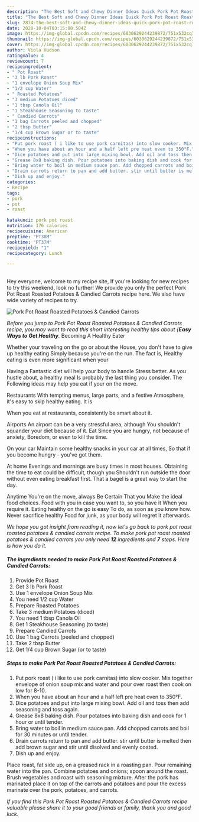 ```yaml
---
description: "The Best Soft and Chewy Dinner Ideas Quick Pork Pot Roast Roasted Potatoes &amp;amp; Candied Carrots"
title: "The Best Soft and Chewy Dinner Ideas Quick Pork Pot Roast Roasted Potatoes &amp;amp; Candied Carrots"
slug: 2874-the-best-soft-and-chewy-dinner-ideas-quick-pork-pot-roast-roasted-potatoes-and-amp-candied-carrots
date: 2020-10-04T03:15:08.504Z
image: https://img-global.cpcdn.com/recipes/6030629244239872/751x532cq70/pork-pot-roast-roasted-potatoes-candied-carrots-recipe-main-photo.jpg
thumbnail: https://img-global.cpcdn.com/recipes/6030629244239872/751x532cq70/pork-pot-roast-roasted-potatoes-candied-carrots-recipe-main-photo.jpg
cover: https://img-global.cpcdn.com/recipes/6030629244239872/751x532cq70/pork-pot-roast-roasted-potatoes-candied-carrots-recipe-main-photo.jpg
author: Viola Hudson
ratingvalue: 4
reviewcount: 7
recipeingredient:
- " Pot Roast"
- "3 lb Pork Roast"
- "1 envelope Onion Soup Mix"
- "1/2 cup Water"
- " Roasted Potatoes"
- "3 medium Potatoes diced"
- "1 tbsp Canola Oil"
- "1 Steakhouse Seasoning to taste"
- " Candied Carrots"
- "1 bag Carrots peeled and chopped"
- "2 tbsp Butter"
- "1/4 cup Brown Sugar or to taste"
recipeinstructions:
- "Put pork roast ( i like to use pork carnitas) into slow cooker. Mix together envelope of onion soup mix and water and pour over roast then cook on low for 8-10."
- "When you have about an hour and a half left pre heat oven to 350°F."
- "Dice potatoes and put into large mixing bowl. Add oil and toss then add seasoning and toss again."
- "Grease 8x8 baking dish. Pour potatoes into baking dish and cook for 1 hour or until tender."
- "Bring water to boil in medium sauce pan. Add chopped carrots and boil for 30 minutes or until tender."
- "Drain carrots return to pan and add butter. stir until butter is melted then add brown sugar and stir until disolved and evenly coated."
- "Dish up and enjoy."
categories:
- Recipe
tags:
- pork
- pot
- roast

katakunci: pork pot roast 
nutrition: 176 calories
recipecuisine: American
preptime: "PT38M"
cooktime: "PT37M"
recipeyield: "1"
recipecategory: Lunch

---
```

<br>
Hey everyone, welcome to my recipe site, If you're looking for new recipes to try this weekend, look no further! We provide you only the perfect Pork Pot Roast Roasted Potatoes &amp; Candied Carrots recipe here. We also have wide variety of recipes to try.
<br>


![Pork Pot Roast Roasted Potatoes &amp; Candied Carrots](https://img-global.cpcdn.com/recipes/6030629244239872/751x532cq70/pork-pot-roast-roasted-potatoes-candied-carrots-recipe-main-photo.jpg)

<i>Before you jump to Pork Pot Roast Roasted Potatoes &amp; Candied Carrots recipe, you may want to read this short interesting healthy tips about {<strong>Easy Ways to Get Healthy</strong>.</i>
Becoming A Healthy Eater

Whether your traveling on the go or about the
House, you don't have to give up healthy eating
Simply because you're on the run. The fact is,
Healthy eating is even more significant when your


Having a Fantastic diet will help your body to handle
Stress better. As you hustle about, a healthy meal
Is probably the last thing you consider. The
Following ideas may help you eat if your on the move.

Restaurants
With tempting menus, large parts, and a festive
Atmosphere, it's easy to skip healthy eating. It is 


When you eat at restaurants, consistently be smart
about it.

Airports
An airport can be a very stressful area, although
You shouldn't squander your diet because of it. Eat
Since you are hungry, not because of anxiety,
Boredom, or even to kill the time.

On your car
Maintain some healthy snacks in your car at all times,
So that if you become hungry - you've got them.

At home
Evenings and mornings are busy times in most houses.
Obtaining the time to eat could be difficult, though you
Shouldn't run outside the door without even eating breakfast
first. 
That a bagel is a great way to start the day.

Anytime You're on the move, always Be Certain That you
Make the ideal food choices. 
Food with you in case you want to, so you have it
When you require it. Eating healthy on the go is easy
To do, as soon as you know how. Never sacrifice healthy
Food for junk, as your body will regret it afterwards.


<i>We hope you got insight from reading it, now let's go back to pork pot roast roasted potatoes &amp; candied carrots recipe. To make pork pot roast roasted potatoes &amp; candied carrots you only need <strong>12</strong> ingredients and <strong>7</strong> steps. Here is how you do it.
</i>

##### The ingredients needed to make Pork Pot Roast Roasted Potatoes &amp; Candied Carrots:

1. Provide  Pot Roast
1. Get 3 lb Pork Roast
1. Use 1 envelope Onion Soup Mix
1. You need 1/2 cup Water
1. Prepare  Roasted Potatoes
1. Take 3 medium Potatoes (diced)
1. You need 1 tbsp Canola Oil
1. Get 1 Steakhouse Seasoning (to taste)
1. Prepare  Candied Carrots
1. Use 1 bag Carrots (peeled and chopped)
1. Take 2 tbsp Butter
1. Get 1/4 cup Brown Sugar (or to taste)


##### Steps to make Pork Pot Roast Roasted Potatoes &amp; Candied Carrots:

1. Put pork roast ( i like to use pork carnitas) into slow cooker. Mix together envelope of onion soup mix and water and pour over roast then cook on low for 8-10.
1. When you have about an hour and a half left pre heat oven to 350°F.
1. Dice potatoes and put into large mixing bowl. Add oil and toss then add seasoning and toss again.
1. Grease 8x8 baking dish. Pour potatoes into baking dish and cook for 1 hour or until tender.
1. Bring water to boil in medium sauce pan. Add chopped carrots and boil for 30 minutes or until tender.
1. Drain carrots return to pan and add butter. stir until butter is melted then add brown sugar and stir until disolved and evenly coated.
1. Dish up and enjoy.


Place roast, fat side up, on a greased rack in a roasting pan. Pour remaining water into the pan. Combine potatoes and onions; spoon around the roast. Brush vegetables and roast with seasoning mixture. After the pork has marinated place it on top of the carrots and potatoes and pour the excess marinate over the pork, potatoes, and carrots. 

<i>If you find this Pork Pot Roast Roasted Potatoes &amp; Candied Carrots recipe valuable please share it to your good friends or family, thank you and good luck.</i>
